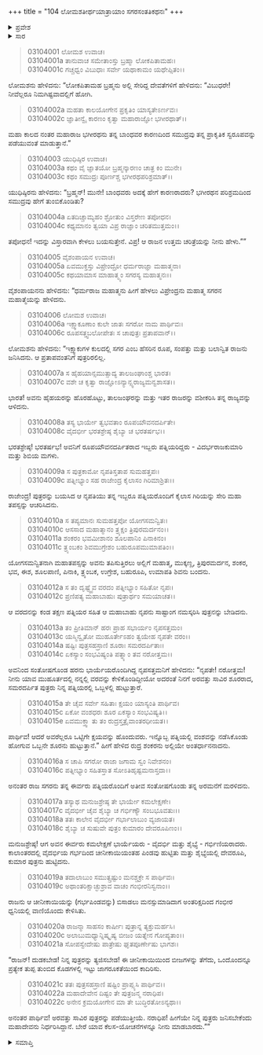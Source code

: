 +++
title = "104 ಲೋಮಶತೀರ್ಥಯಾತ್ರಾಯಾಂ ಸಗರಸಂತತಿಕಥನಃ"
+++

<details><summary>ಪ್ರವೇಶ</summary>


।।   ಓಂ ಓಂ ನಮೋ ನಾರಾಯಣಾಯ।।   ಶ್ರೀ ವೇದವ್ಯಾಸಾಯ ನಮಃ ।।

ಶ್ರೀ ಕೃಷ್ಣದ್ವೈಪಾಯನ ವೇದವ್ಯಾಸ ವಿರಚಿತ  

**ಶ್ರೀ ಮಹಾಭಾರತ**

**ಆರಣ್ಯಕ ಪರ್ವ**

**ತೀರ್ಥಯಾತ್ರಾ ಪರ್ವ**

**ಅಧ್ಯಾಯ 104**

</details>


<details><summary>ಸಾರ</summary>

ಬಹುಕಾಲದ ನಂತರ ರಾಜಾ ಭಗೀರಥನು ತನ್ನ ಬಂಧುಗಳ ಕಾರಣದಿಂದ ಸಮುದ್ರಕ್ಕೆ ಅದರ ಪ್ರಾಕೃತಿಕ ಸ್ವರೂಪವನ್ನು ಕೊಡುತ್ತಾನೆಂದು ಬ್ರಹ್ಮನು ಹೇಳುವುದು (1-2). ಯುಧಿಷ್ಠಿರನು ಕೇಳಲು ಲೋಮಶನು ಭಗೀರಥನ ಚರಿತ್ರೆಯನ್ನು ಪ್ರಾರಂಭಿಸಿದುದು (3-5). ಇಕ್ಷ್ವಾಕುವಂಶದ ರಾಜಾ ಸಗರನು ಹರನ ಪ್ರಸಾದದಿಂದ ತನ್ನ ಒಬ್ಬಳು ಪತ್ನಿಯಲ್ಲಿ ೬೦,೦೦೦ ಪುತ್ರರರನ್ನೂ ಇನ್ನೊಬ್ಬಳಲ್ಲಿ ಓರ್ವ ಮಗನನ್ನೂ ಪಡೆದುದು (6-22).

</details>



> 03104001 ಲೋಮಶ ಉವಾಚ।  
03104001a ತಾನುವಾಚ ಸಮೇತಾಂಸ್ತು ಬ್ರಹ್ಮಾ ಲೋಕಪಿತಾಮಹಃ।  
03104001c ಗಚ್ಚಧ್ವಂ ವಿಬುಧಾಃ ಸರ್ವೇ ಯಥಾಕಾಮಂ ಯಥೇಪ್ಸಿತಂ।।

ಲೋಮಶನು ಹೇಳಿದನು: “ಲೋಕಪಿತಾಮಹ ಬ್ರಹ್ಮನು ಅಲ್ಲಿ ಸೇರಿದ್ದ ದೇವತೆಗಳಿಗೆ ಹೇಳಿದನು: “ವಿಬುಧರೇ! ನೀವೆಲ್ಲರೂ ನಿಮಗಿಷ್ಟವಾದಲ್ಲಿಗೆ ಹೋಗಿ.

> 03104002a ಮಹತಾ ಕಾಲಯೋಗೇನ ಪ್ರಕೃತಿಂ ಯಾಸ್ಯತೇಽರ್ಣವಃ।   
03104002c ಜ್ಞಾತೀನ್ವೈ ಕಾರಣಂ ಕೃತ್ವಾ ಮಹಾರಾಜ್ಞೋ ಭಗೀರಥಾತ್।।

ಮಹಾ ಕಾಲದ ನಂತರ ಮಹಾರಾಜ ಭಗೀರಥನು ತನ್ನ ಬಾಂಧವರ ಕಾರಣದಿಂದ ಸಮುದ್ರವು ತನ್ನ ಪ್ರಾಕೃತಿಕ ಸ್ವರೂಪವನ್ನು ಪಡೆಯುವಂತೆ ಮಾಡುತ್ತಾನೆ.”

> 03104003 ಯುಧಿಷ್ಠಿರ ಉವಾಚ।  
03104003a ಕಥಂ ವೈ ಜ್ಞಾತಯೋ ಬ್ರಹ್ಮನ್ಕಾರಣಂ ಚಾತ್ರ ಕಿಂ ಮುನೇ।  
03104003c ಕಥಂ ಸಮುದ್ರಃ ಪೂರ್ಣಶ್ಚ ಭಗೀರಥಪರಿಶ್ರಮಾತ್।।

ಯುಧಿಷ್ಠಿರನು ಹೇಳಿದನು: “ಬ್ರಹ್ಮನ್! ಮುನೇ! ಬಾಂಧವರು ಅದಕ್ಕೆ ಹೇಗೆ ಕಾರಣರಾದರು? ಭಗೀರಥನ ಪರಿಶ್ರಮದಿಂದ ಸಮುದ್ರವು ಹೇಗೆ ತುಂಬಿಕೊಂಡಿತು?

> 03104004a ಏತದಿಚ್ಚಾಮ್ಯಹಂ ಶ್ರೋತುಂ ವಿಸ್ತರೇಣ ತಪೋಧನ।  
03104004c ಕಥ್ಯಮಾನಂ ತ್ವಯಾ ವಿಪ್ರ ರಾಜ್ಞಾಂ ಚರಿತಮುತ್ತಮಂ।।

ತಪೋಧನ! ಇದನ್ನು ವಿಸ್ತಾರವಾಗಿ ಕೇಳಲು ಬಯಸುತ್ತೇನೆ. ವಿಪ್ರ! ಆ ರಾಜನ ಉತ್ತಮ ಚರಿತ್ರೆಯನ್ನು ನೀನು ಹೇಳು.””

> 03104005 ವೈಶಂಪಾಯನ ಉವಾಚ।  
03104005a ಏವಮುಕ್ತಸ್ತು ವಿಪ್ರೇಂದ್ರೋ ಧರ್ಮರಾಜ್ಞಾ ಮಹಾತ್ಮನಾ।   
03104005c ಕಥಯಾಮಾಸ ಮಾಹಾತ್ಮ್ಯಂ ಸಗರಸ್ಯ ಮಹಾತ್ಮನಃ।।

ವೈಶಂಪಾಯನನು ಹೇಳಿದನು: “ಧರ್ಮರಾಜ ಮಹಾತ್ಮನು ಹೀಗೆ ಹೇಳಲು ವಿಪ್ರೇಂದ್ರನು ಮಹಾತ್ಮ ಸಗರನ ಮಹಾತ್ಮೆಯನ್ನು ಹೇಳಿದನು.

> 03104006 ಲೋಮಶ ಉವಾಚ।  
03104006a ಇಕ್ಷ್ವಾಕೂಣಾಂ ಕುಲೇ ಜಾತಃ ಸಗರೋ ನಾಮ ಪಾರ್ಥಿವಃ।  
03104006c ರೂಪಸತ್ತ್ವಬಲೋಪೇತಃ ಸ ಚಾಪುತ್ರಃ ಪ್ರತಾಪವಾನ್।।

ಲೋಮಶನು ಹೇಳಿದನು: “ಇಕ್ಷ್ವಾಕುಗಳ ಕುಲದಲ್ಲಿ ಸಗರ ಎಂಬ ಹೆಸರಿನ ರೂಪ, ಸಂಪತ್ತು ಮತ್ತು ಬಲಾನ್ವಿತ ರಾಜನು ಜನಿಸಿದನು. ಆ ಪ್ರತಾಪವಂತನಿಗೆ ಪುತ್ರರಿರಲಿಲ್ಲ.

> 03104007a ಸ ಹೈಹಯಾನ್ಸಮುತ್ಸಾದ್ಯ ತಾಲಜಂಘಾಂಶ್ಚ ಭಾರತ।   
03104007c ವಶೇ ಚ ಕೃತ್ವಾ ರಾಜ್ಞೋಽನ್ಯಾನ್ಸ್ವರಾಜ್ಯಮನ್ವಶಾಸತ।।

ಭಾರತ! ಅವನು ಹೈಹಯರನ್ನು ಹೊರಹೊಟ್ಟು, ತಾಲಜಂಘರನ್ನು ಮತ್ತು ಇತರ ರಾಜರನ್ನು ವಶೀಕರಿಸಿ ತನ್ನ ರಾಜ್ಯವನ್ನು ಆಳಿದನು.

> 03104008a ತಸ್ಯ ಭಾರ್ಯೇ ತ್ವಭವತಾಂ ರೂಪಯೌವನದರ್ಪಿತೇ।  
03104008c ವೈದರ್ಭೀ ಭರತಶ್ರೇಷ್ಠ ಶೈಬ್ಯಾ ಚ ಭರತರ್ಷಭ।।

ಭರತಶ್ರೇಷ್ಠ! ಭರತರ್ಷಭ! ಅವನಿಗೆ ರೂಪಯೌವನದರ್ಪಿತರಾದ ಇಬ್ಬರು ಪತ್ನಿಯರಿದ್ದರು - ವಿದರ್ಭರಾಜಕುಮಾರಿ ಮತ್ತು ಶಿಬಿಯ ಮಗಳು.

> 03104009a ಸ ಪುತ್ರಕಾಮೋ ನೃಪತಿಸ್ತತಾಪ ಸುಮಹತ್ತಪಃ।  
03104009c ಪತ್ನೀಭ್ಯಾಂ ಸಹ ರಾಜೇಂದ್ರ ಕೈಲಾಸಂ ಗಿರಿಮಾಶ್ರಿತಃ।।

ರಾಜೇಂದ್ರ! ಪುತ್ರರನ್ನು ಬಯಸಿದ ಆ ನೃಪತಿಯು ತನ್ನ ಇಬ್ಬರೂ ಪತ್ನಿಯರೊಂದಿಗೆ ಕೈಲಾಸ ಗಿರಿಯನ್ನು ಸೇರಿ ಮಹಾ ತಪಸ್ಸನ್ನು ಆಚರಿಸಿದನು.

> 03104010a ಸ ತಪ್ಯಮಾನಃ ಸುಮಹತ್ತಪೋ ಯೋಗಸಮನ್ವಿತಃ।   
03104010c ಆಸಸಾದ ಮಹಾತ್ಮಾನಂ ತ್ರ್ಯಕ್ಷಂ ತ್ರಿಪುರಮರ್ದನಂ।।  
03104011a ಶಂಕರಂ ಭವಮೀಶಾನಂ ಶೂಲಪಾನಿಂ ಪಿನಾಕಿನಂ।  
03104011c ತ್ರ್ಯಂಬಕಂ ಶಿವಮುಗ್ರೇಶಂ ಬಹುರೂಪಮುಮಾಪತಿಂ।।

ಯೋಗಸಮನ್ವಿತನಾಗಿ ಮಹಾತಪಸ್ಸನ್ನು ಅವನು ತಪಿಸುತ್ತಿರಲು ಅಲ್ಲಿಗೆ ಮಹಾತ್ಮ, ಮುಕ್ಕಣ್ಣ, ತ್ರಿಪುರಮರ್ದನ, ಶಂಕರ, ಭವ, ಈಶ, ಶೂಲಪಾಣಿ, ಪಿನಾಕಿ, ತ್ರ್ಯಂಬಕ, ಉಗ್ರೇಶ, ಬಹುರೂಪಿ, ಉಮಾಪತಿ ಶಿವನು ಬಂದನು.

> 03104012a ಸ ತಂ ದೃಷ್ಟ್ವೈವ ವರದಂ ಪತ್ನೀಭ್ಯಾಂ ಸಹಿತೋ ನೃಪಃ।  
03104012c ಪ್ರಣಿಪತ್ಯ ಮಹಾಬಾಹುಃ ಪುತ್ರಾರ್ಥಂ ಸಮಯಾಚತ।।

ಆ ವರದನನ್ನು ಕಂಡ ತಕ್ಷಣ ಪತ್ನಿಯರ ಸಹಿತ ಆ ಮಹಾಬಾಹು ನೃಪನು ಸಾಷ್ಟಾಂಗ ನಮಸ್ಕರಿಸಿ ಪುತ್ರನನ್ನು ಬೇಡಿದನು.

> 03104013a ತಂ ಪ್ರೀತಿಮಾನ್ ಹರಃ ಪ್ರಾಹ ಸಭಾರ್ಯಂ ನೃಪಸತ್ತಮಂ।   
03104013c ಯಸ್ಮಿನ್ವೃತೋ ಮುಹೂರ್ತೇಽಹಂ ತ್ವಯೇಹ ನೃಪತೇ ವರಂ।।  
03104014a ಷಷ್ಟಿಃ ಪುತ್ರಸಹಸ್ರಾಣಿ ಶೂರಾಃ ಸಮರದರ್ಪಿತಾಃ।  
03104014c ಏಕಸ್ಯಾಂ ಸಂಭವಿಷ್ಯಂತಿ ಪತ್ನ್ಯಾಂ ತವ ನರೋತ್ತಮ।।

ಅವನಿಂದ ಸಂತೋಷಗೊಂಡ ಹರನು ಭಾರ್ಯೆಯರೊಂದಿಗಿದ್ದ ನೃಪಸತ್ತಮನಿಗೆ ಹೇಳಿದನು: “ನೃಪತೇ! ನರೋತ್ತಮ! ನೀನು ಯಾವ ಮುಹೂರ್ತದಲ್ಲಿ ನನ್ನಲ್ಲಿ ವರವನ್ನು ಕೇಳಿಕೊಂಡಿದ್ದೀಯೋ ಅದರಂತೆ ನಿನಗೆ ಅರವತ್ತು ಸಾವಿರ ಶೂರರಾದ, ಸಮರದರ್ಪಿತ ಪುತ್ರರು ನಿನ್ನ ಪತ್ನಿಯರಲ್ಲಿ ಒಬ್ಬಳಲ್ಲಿ ಹುಟ್ಟುತ್ತಾರೆ.

> 03104015a ತೇ ಚೈವ ಸರ್ವೇ ಸಹಿತಾಃ ಕ್ಷಯಂ ಯಾಸ್ಯಂತಿ ಪಾರ್ಥಿವ।  
03104015c ಏಕೋ ವಂಶಧರಃ ಶೂರ ಏಕಸ್ಯಾಂ ಸಂಭವಿಷ್ಯತಿ।।  
03104015e ಏವಮುಕ್ತ್ವಾ ತು ತಂ ರುದ್ರಸ್ತತ್ರೈವಾಂತರಧೀಯತ।।

ಪಾರ್ಥಿವ! ಆದರೆ ಅವರೆಲ್ಲರೂ ಒಟ್ಟಿಗೇ ಕ್ಷಯವನ್ನು ಹೊಂದುವರು. ಇನ್ನೊಬ್ಬ ಪತ್ನಿಯಲ್ಲಿ ವಂಶವನ್ನು ನಡೆಸಿಕೊಂಡು ಹೋಗುವ ಒಬ್ಬನೇ ಶೂರನು ಹುಟ್ಟುತ್ತಾನೆ.” ಹೀಗೆ ಹೇಳಿದ ರುದ್ರ ಶಂಕರನು ಅಲ್ಲಿಯೇ ಅಂತರ್ಧಾನನಾದನು.

> 03104016a ಸ ಚಾಪಿ ಸಗರೋ ರಾಜಾ ಜಗಾಮ ಸ್ವಂ ನಿವೇಶನಂ।  
03104016c ಪತ್ನೀಭ್ಯಾಂ ಸಹಿತಸ್ತಾತ ಸೋಽತಿಹೃಷ್ಟಮನಾಸ್ತದಾ।।

ಅನಂತರ ರಾಜ ಸಗರನು ತನ್ನ ಈರ್ವರು ಪತ್ನಿಯರೊಂದಿಗೆ ಅತೀವ ಸಂತೋಷಗೊಂಡು ತನ್ನ ಅರಮನೆಗೆ ಮರಳಿದನು.

> 03104017a ತಸ್ಯಾಥ ಮನುಜಶ್ರೇಷ್ಠ ತೇ ಭಾರ್ಯೇ ಕಮಲೇಕ್ಷಣೇ।   
03104017c ವೈದರ್ಭೀ ಚೈವ ಶೈಬ್ಯಾ ಚ ಗರ್ಭಿಣ್ಯೌ ಸಂಬಭೂವತುಃ।।  
03104018a ತತಃ ಕಾಲೇನ ವೈದರ್ಭೀ ಗರ್ಭಾಲಾಬುಂ ವ್ಯಜಾಯತ।  
03104018c ಶೈಬ್ಯಾ ಚ ಸುಷುವೇ ಪುತ್ರಂ ಕುಮಾರಂ ದೇವರೂಪಿಣಂ।।

ಮನುಜಶ್ರೇಷ್ಠ! ಆಗ ಅವನ ಈರ್ವರು ಕಮಲೇಕ್ಷಣೆ ಭಾರ್ಯೆಯರು - ವೈದರ್ಭಿ ಮತ್ತು ಶೈಭ್ಯೆ - ಗರ್ಭಿಣಿಯರಾದರು. ಕಾಲಾಂತರದಲ್ಲಿ ವೈದರ್ಭಿಯ ಗರ್ಭದಿಂದ ಚೀನೀಕಾಯಿಯಂತಹ ಪಿಂಡವು ಹುಟ್ಟಿತು ಮತ್ತು ಶೈಭ್ಯೆಯಲ್ಲಿ ದೇವರೂಪಿ, ಕುಮಾರ ಪುತ್ರನು ಹುಟ್ಟಿದನು.

> 03104019a ತದಾಲಾಬುಂ ಸಮುತ್ಸ್ರಷ್ಟುಂ ಮನಶ್ಚಕ್ರೇ ಸ ಪಾರ್ಥಿವಃ।  
03104019c ಅಥಾಂತರಿಕ್ಷಾಚ್ಛುಶ್ರಾವ ವಾಚಂ ಗಂಭೀರನಿಸ್ವನಾಂ।।

ರಾಜನು ಆ ಚೀನೀಕಾಯಿಯನ್ನು (ಗರ್ಭಪಿಂಡವನ್ನು) ಬಿಸಾಡಲು ಮನಸ್ಸುಮಾಡಿದಾಗ ಅಂತರಿಕ್ಷದಿಂದ ಗಂಭೀರ ಧ್ವನಿಯಲ್ಲಿ ವಾಣಿಯೊಂದು ಕೇಳಿಸಿತು.

> 03104020a ರಾಜನ್ಮಾ ಸಾಹಸಂ ಕಾರ್ಷೀಃ ಪುತ್ರಾನ್ನ ತ್ಯಕ್ತುಮರ್ಹಸಿ।  
03104020c ಅಲಾಬುಮಧ್ಯಾನ್ನಿಷ್ಕೃಷ್ಯ ಬೀಜಂ ಯತ್ನೇನ ಗೋಪ್ಯತಾಂ।।  
03104021a ಸೋಪಸ್ವೇದೇಷು ಪಾತ್ರೇಷು ಘೃತಪೂರ್ಣೇಷು ಭಾಗಶಃ।

“ರಾಜನ್! ದುಡಕಬೇಡ! ನಿನ್ನ ಪುತ್ರರನ್ನು ತ್ಯಜಿಸಬೇಡ! ಈ ಚೀನೀಕಾಯಿಯಿಂದ ಬೀಜಗಳನ್ನು ತೆಗೆದು, ಒಂದೊಂದನ್ನೂ ಪ್ರತ್ಯೇಕ ತುಪ್ಪ ತುಂಬಿದ ಕೊಡಗಳಲ್ಲಿ ಇಟ್ಟು ಜಾಗರೂಕತೆಯಿಂದ ಕಾದಿರಿಸು.

> 03104021c ತತಃ ಪುತ್ರಸಹಸ್ರಾಣಿ ಷಷ್ಟಿಂ ಪ್ರಾಪ್ಸ್ಯಸಿ ಪಾರ್ಥಿವ।।  
03104022a ಮಹಾದೇವೇನ ದಿಷ್ಟಂ ತೇ ಪುತ್ರಜನ್ಮ ನರಾಧಿಪ।  
03104022c ಅನೇನ ಕ್ರಮಯೋಗೇನ ಮಾ ತೇ ಬುದ್ಧಿರತೋಽನ್ಯಥಾ।।

ಅನಂತರ ಪಾರ್ಥಿವ! ಅರವತ್ತು ಸಾವಿರ ಪುತ್ರರನ್ನು ಪಡೆಯುತ್ತೀಯೆ. ನರಾಧಿಪ! ಹೀಗೆಯೇ ನಿನ್ನ ಪುತ್ರರು ಜನಿಸಬೇಕೆಂದು ಮಹಾದೇವನು ನಿರ್ಧರಿಸಿದ್ದಾನೆ. ಬೇರೆ ಯಾವ ಕೆಲಸ-ಯೋಚನೆಗಳನ್ನೂ ನೀನು ಮಾಡಬಾರದು.””

<details><summary>ಸಮಾಪ್ತಿ</summary>

ಇತಿ ಶ್ರೀ ಮಹಾಭಾರತೇ ಆರಣ್ಯಕಪರ್ವಣಿ ತೀರ್ಥಯಾತ್ರಾಪರ್ವಣಿ ಲೋಮಶತೀರ್ಥಯಾತ್ರಾಯಾಂ ಸಗರಸಂತತಿಕಥನೇ ಚತುರಧಿಕಶತತಮೋಽಧ್ಯಾಯಃ।  
ಇದು ಮಹಾಭಾರತದ ಆರಣ್ಯಕಪರ್ವದಲ್ಲಿ ತೀರ್ಥಯಾತ್ರಾಪರ್ವದಲ್ಲಿ ಲೋಮಶತೀರ್ಥಯಾತ್ರೆಯಲ್ಲಿ ಸಗರಸಂತತಿ ಕಥನದಲ್ಲಿ ನೂರಾನಾಲ್ಕನೆಯ ಅಧ್ಯಾಯವು.



</details>
